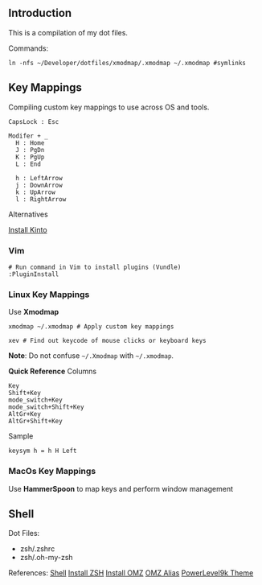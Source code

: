 ## Introduction

This is a compilation of my dot files. 

Commands:
```
ln -nfs ~/Developer/dotfiles/xmodmap/.xmodmap ~/.xmodmap #symlinks
```

## Key Mappings

Compiling custom key mappings to use across OS and tools. 

```
CapsLock : Esc

Modifer + _ 
  H : Home
  J : PgDn
  K : PgUp
  L : End

  h : LeftArrow
  j : DownArrow
  k : UpArrow
  l : RightArrow
```

Alternatives

[Install Kinto](https://github.com/rbreaves/kinto)

### Vim 

```
# Run command in Vim to install plugins (Vundle)
:PluginInstall

```


### Linux Key Mappings

Use **Xmodmap**

```
xmodmap ~/.xmodmap # Apply custom key mappings

xev # Find out keycode of mouse clicks or keyboard keys

```
**Note**: Do not confuse `~/.Xmodmap` with `~/.xmodmap`.

**Quick Reference**
Columns
```
Key
Shift+Key
mode_switch+Key
mode_switch+Shift+Key
AltGr+Key
AltGr+Shift+Key
```

Sample
```
keysym h = h H Left
```

### MacOs Key Mappings

Use **HammerSpoon** to map keys and perform window management


## Shell

Dot Files:
- zsh/.zshrc
- zsh/.oh-my-zsh

References:
[Shell](200~https://www.cyberciti.biz/tips/how-do-i-find-out-what-shell-im-using.html)
[Install ZSH](https://github.com/ohmyzsh/ohmyzsh/wiki/Installing-ZSH)
[Install OMZ](https://github.com/ohmyzsh/ohmyzsh)
[OMZ Alias](https://github.com/ohmyzsh/ohmyzsh/wiki/Cheatsheet)
[PowerLevel9k Theme](https://github.com/Powerlevel9k/powerlevel9k/wiki/Install-Instructions#option-2-install-awesome-powerline-fonts)

